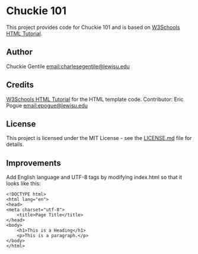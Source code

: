 # Chuckie 101
This project provides code for Chuckie 101 and is based on 
[W3Schools HTML Tutorial](https://www.w3schools.com/html/).

## Author
Chuckie Gentile [email:charlesegentile@lewisu.edu](mailto:charlesegentile@lewisu.edu)

## Credits
[W3Schools HTML Tutorial](https://www.w3schools.com/html/) for the HTML template code.
Contributor: Eric Pogue [email:epogue@lewisu.edu](mailto:epogue@lewisu.edu)

## License
This project is licensed under the MIT License - see the [LICENSE.md](LICENSE) file for details.

## Improvements
Add English language and UTF-8 tags by modifying index.html so that it looks like this:
```
<!DOCTYPE html>
<html lang="en">
<head>
<meta charset="utf-8">
	<title>Page Title</title>
</head>
<body>
	<h1>This is a Heading</h1>
	<p>This is a paragraph.</p>
</body>
</html>
```
